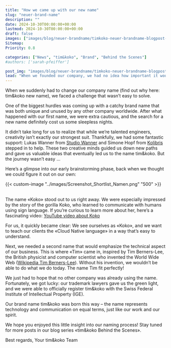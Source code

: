 ```yaml
---
title: "How we came up with our new name"
slug: "neuer-brand-name"
description: ""
date: 2024-10-30T00:00:00+00:00
lastmod: 2024-10-30T00:00:00+00:00
draft: false
images: ["images/blog/neuer-brandname/timkoko-neuer-brandname-blogpost-1500x1000.jpg"]
Sitemap:
Priority: 0.8

categories: ["News", "tim&koko", "Brand", "Behind the Scenes"]
#authors: ['sarah-pfeiffer']

post_img: "images/blog/neuer-brandname/timkoko-neuer-brandname-blogpost-1500x1000.jpg"
lead: "When we founded our company, we had no idea how important it would be to find a brand we could truly identify with - and all the challenges that would come with it."
---
```


When we suddenly had to change our company name (find out why here: tim&koko new name), we faced a challenge that wasn’t easy to solve.

One of the biggest hurdles was coming up with a catchy brand name that was both unique and unused by any other company worldwide. After what happened with our first name, we were extra cautious, and the search for a new name definitely cost us some sleepless nights.

It didn’t take long for us to realize that while we’re talented engineers, creativity isn’t exactly our strongest suit. Thankfully, we had some fantastic support: Lukas Wanner from [Studio Wanner](https://studiowanner.ch/) and Simone Hopf from [Kolibris](https://www.kolibris.ch/) stepped in to help. These two creative minds guided us down new paths and gave us valuable ideas that eventually led us to the name tim&koko.
But the journey wasn’t easy ...

Here’s a glimpse into our early brainstorming phase, back when we thought we could figure it out on our own:

{{< custom-image "../images/Screenshot_Shortlist_Namen.png" "500" >}}
<br /><br />

The name &laquo;Koko&raquo; stood out to us right away. We were especially impressed by the story of the gorilla Koko, who learned to communicate with humans using sign language. If you’re curious to learn more about her, here’s a fascinating video: [YouTube video about Koko](https://www.youtube.com/watch?v=SNuZ4OE6vCk)

For us, it quickly became clear: We see ourselves as &laquo;Koko&raquo;, and we want to teach our clients the &laquo;Cloud Native language&raquo; in a way that’s easy to understand.

Next, we needed a second name that would emphasize the technical aspect of our business. This is where &laquo;Tim&raquo; came in, inspired by Tim Berners-Lee, the British physicist and computer scientist who invented the World Wide Web ([Wikipedia Tim Berners-Lee](https://de.wikipedia.org/wiki/Tim_Berners-Lee)). Without his invention, we wouldn’t be able to do what we do today. The name Tim fit perfectly!

We just had to hope that no other company was already using the name. Fortunately, we got lucky: our trademark lawyers gave us the green light, and we were able to officially register tim&koko with the Swiss Federal Institute of Intellectual Property (IGE).

Our brand name tim&koko was born this way – the name represents technology and communication on equal terms, just like our work and our spirit.

We hope you enjoyed this little insight into our naming process! Stay tuned for more posts in our blog series &laquo;tim&koko Behind the Scenes&raquo;.

Best regards,
Your tim&koko Team
